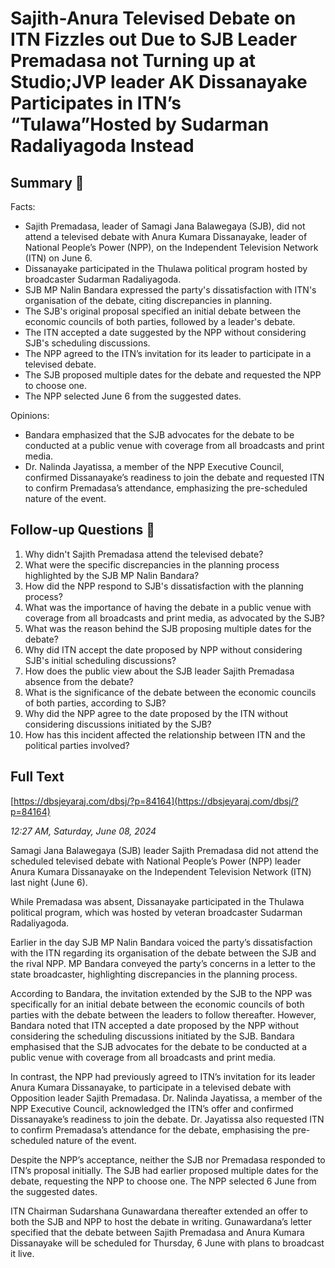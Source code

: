 # Sajith-Anura  Televised Debate on ITN  Fizzles out Due to SJB Leader Premadasa not Turning up at Studio;JVP leader AK Dissanayake Participates in ITN’s “Tulawa”Hosted by Sudarman Radaliyagoda Instead

## Summary 🤖

Facts:
- Sajith Premadasa, leader of Samagi Jana Balawegaya (SJB), did not attend a televised debate with Anura Kumara Dissanayake, leader of National People’s Power (NPP), on the Independent Television Network (ITN) on June 6.
- Dissanayake participated in the Thulawa political program hosted by broadcaster Sudarman Radaliyagoda.
- SJB MP Nalin Bandara expressed the party's dissatisfaction with ITN's organisation of the debate, citing discrepancies in planning.
- The SJB's original proposal specified an initial debate between the economic councils of both parties, followed by a leader's debate.
- The ITN accepted a date suggested by the NPP without considering SJB's scheduling discussions.
- The NPP agreed to the ITN’s invitation for its leader to participate in a televised debate.
- The SJB proposed multiple dates for the debate and requested the NPP to choose one.
- The NPP selected June 6 from the suggested dates.

Opinions:
- Bandara emphasized that the SJB advocates for the debate to be conducted at a public venue with coverage from all broadcasts and print media.
- Dr. Nalinda Jayatissa, a member of the NPP Executive Council, confirmed Dissanayake’s readiness to join the debate and requested ITN to confirm Premadasa’s attendance, emphasizing the pre-scheduled nature of the event.

## Follow-up Questions 🤖

1. Why didn't Sajith Premadasa attend the televised debate? 
2. What were the specific discrepancies in the planning process highlighted by the SJB MP Nalin Bandara?
3. How did the NPP respond to SJB's dissatisfaction with the planning process?
4. What was the importance of having the debate in a public venue with coverage from all broadcasts and print media, as advocated by the SJB?
5. What was the reason behind the SJB proposing multiple dates for the debate? 
6. Why did ITN accept the date proposed by NPP without considering SJB's initial scheduling discussions?
7. How does the public view about the SJB leader Sajith Premadasa absence from the debate? 
8. What is the significance of the debate between the economic councils of both parties, according to SJB? 
9. Why did the NPP agree to the date proposed by the ITN without considering discussions initiated by the SJB?
10. How has this incident affected the relationship between ITN and the political parties involved?

## Full Text

[https://dbsjeyaraj.com/dbsj/?p=84164](https://dbsjeyaraj.com/dbsj/?p=84164)

*12:27 AM, Saturday, June 08, 2024*

Samagi Jana Balawegaya (SJB) leader Sajith Premadasa did not attend the scheduled televised debate with National People’s Power (NPP) leader Anura Kumara Dissanayake on the Independent Television Network (ITN) last night (June 6).

While Premadasa was absent, Dissanayake participated in the Thulawa political program, which was hosted by veteran broadcaster Sudarman Radaliyagoda.

Earlier in the day SJB MP Nalin Bandara voiced the party’s dissatisfaction with the ITN regarding its organisation of the debate between the SJB and the rival NPP. MP Bandara conveyed the party’s concerns in a letter to the state broadcaster, highlighting discrepancies in the planning process.

According to Bandara, the invitation extended by the SJB to the NPP was specifically for an initial debate between the economic councils of both parties with the debate between the leaders to follow thereafter. However, Bandara noted that ITN accepted a date proposed by the NPP without considering the scheduling discussions initiated by the SJB. Bandara emphasised that the SJB advocates for the debate to be conducted at a public venue with coverage from all broadcasts and print media.

In contrast, the NPP had previously agreed to ITN’s invitation for its leader Anura Kumara Dissanayake, to participate in a televised debate with Opposition leader Sajith Premadasa. Dr. Nalinda Jayatissa, a member of the NPP Executive Council, acknowledged the ITN’s offer and confirmed Dissanayake’s readiness to join the debate. Dr. Jayatissa also requested ITN to confirm Premadasa’s attendance for the debate, emphasising the pre-scheduled nature of the event.

Despite the NPP’s acceptance, neither the SJB nor Premadasa responded to ITN’s proposal initially. The SJB had earlier proposed multiple dates for the debate, requesting the NPP to choose one. The NPP selected 6 June from the suggested dates.

ITN Chairman Sudarshana Gunawardana thereafter extended an offer to both the SJB and NPP to host the debate in writing. Gunawardana’s letter specified that the debate between Sajith Premadasa and Anura Kumara Dissanayake will be scheduled for Thursday, 6 June with plans to broadcast it live.


